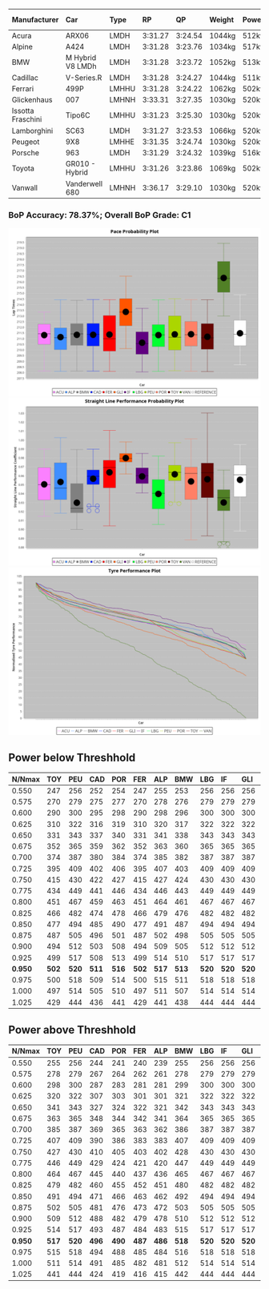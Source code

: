 |Manufacturer|Car|Type|RP|QP|Weight|Power¹|Threshhold|PINC|Power²|E/Stint|AVG Vmax|FDS|RDLC|L/Stint|BOP-Grade|ModelAccuracy|ModelPoints|Match%|
|:-|:-|:-|:-|:-|:-|:-|:-|:-|:-|:-|:-|:-|:-|:-|:-|:-|:-|:-|
|Acura|ARX06|LMDH|3:31.27|3:24.54|1044kg|512kw|210.0kph|-2%|502kw|903MJ|328.65kph|-|1.02|12|-C2|100.00%|995|72.33%|
|Alpine|A424|LMDH|3:31.28|3:23.76|1034kg|517kw|210.0kph|-6%|486kw|901MJ|328.85kph|-|1.03|12|~A1|81.46%|523|96.12%|
|BMW|M Hybrid V8 LMDh|LMDH|3:31.28|3:23.72|1052kg|513kw|210.0kph|1%|518kw|898MJ|325.57kph|-|1.02|12|-B1|98.60%|1690|86.69%|
|Cadillac|V-Series.R|LMDH|3:31.28|3:24.27|1044kg|511kw|210.0kph|-3%|496kw|882MJ|328.55kph|-|1.02|12|-B1|98.38%|1765|87.78%|
|Ferrari|499P|LMHHU|3:31.28|3:24.22|1062kg|502kw|210.0kph|-3%|487kw|882MJ|329.19kph|190kph|1.03|12|-A2|92.24%|2247|90.46%|
|Glickenhaus|007|LMHNH|3:33.31|3:27.35|1030kg|520kw|210.0kph|0%|520kw|913MJ|335.37kph|-|0.96|12|+E2|96.18%|554|51.18%|
|Issotta Fraschini|Tipo6C|LMHHU|3:31.23|3:25.30|1030kg|520kw|210.0kph|0%|520kw|917MJ|331.88kph|140kph|1.08|12|+A2|66.67%|96|92.65%|
|Lamborghini|SC63|LMDH|3:31.27|3:23.53|1066kg|520kw|210.0kph|0%|520kw|902MJ|327.06kph|-|1.03|12|-B1|96.77%|419|87.94%|
|Peugeot|9X8|LMHHE|3:31.35|3:24.74|1030kg|520kw|210.0kph|0%|520kw|910MJ|331.70kph|100kph|1.03|12|-A2|87.65%|1795|94.78%|
|Porsche|963|LMDH|3:31.29|3:24.32|1039kg|516kw|210.0kph|-5%|490kw|893MJ|328.92kph|-|1.02|12|-B1|96.81%|5438|88.51%|
|Toyota|GR010 - Hybrid|LMHHU|3:31.26|3:23.86|1069kg|502kw|210.0kph|3%|517kw|898MJ|329.06kph|190kph|1.02|12|-A2|86.04%|1751|93.25%|
|Vanwall|Vanderwell 680|LMHNH|3:36.17|3:29.10|1030kg|520kw|210.0kph|0%|520kw|901MJ|325.85kph|-|1.01|12|+Ω2|91.42%|501|-1.26%|

### BoP Accuracy: 78.37%; Overall BoP Grade: C1
![PACECHART](./IMG/AUTO.png)
![STRAIGHTLINEPERFORMANCECHART](./IMG/AUTO_sp.png)
![TYREPERFORMANCECHART](./IMG/AUTO_tw.png)

## Power below Threshhold
|N/Nmax|TOY|PEU|CAD|POR|FER|ALP|BMW|LBG|IF|GLI|VAN|ACU|
|:-|:-|:-|:-|:-|:-|:-|:-|:-|:-|:-|:-|:-|
|0.550|247|256|252|254|247|255|253|256|256|256|256|252|
|0.575|270|279|275|277|270|278|276|279|279|279|279|275|
|0.600|290|300|295|298|290|298|296|300|300|300|300|296|
|0.625|310|322|316|319|310|320|317|322|322|322|322|317|
|0.650|331|343|337|340|331|341|338|343|343|343|343|338|
|0.675|352|365|359|362|352|363|360|365|365|365|365|359|
|0.700|374|387|380|384|374|385|382|387|387|387|387|381|
|0.725|395|409|402|406|395|407|403|409|409|409|409|403|
|0.750|415|430|422|427|415|427|424|430|430|430|430|423|
|0.775|434|449|441|446|434|446|443|449|449|449|449|442|
|0.800|451|467|459|463|451|464|461|467|467|467|467|460|
|0.825|466|482|474|478|466|479|476|482|482|482|482|475|
|0.850|477|494|485|490|477|491|487|494|494|494|494|486|
|0.875|487|505|496|501|487|502|498|505|505|505|505|497|
|0.900|494|512|503|508|494|509|505|512|512|512|512|504|
|0.925|499|517|508|513|499|514|510|517|517|517|517|509|
|**0.950**|**502**|**520**|**511**|**516**|**502**|**517**|**513**|**520**|**520**|**520**|**520**|**512**|
|0.975|500|518|509|514|500|515|511|518|518|518|518|510|
|1.000|497|514|505|510|497|511|507|514|514|514|514|506|
|1.025|429|444|436|441|429|441|438|444|444|444|444|437|

## Power above Threshhold
|N/Nmax|TOY|PEU|CAD|POR|FER|ALP|BMW|LBG|IF|GLI|VAN|ACU|
|:-|:-|:-|:-|:-|:-|:-|:-|:-|:-|:-|:-|:-|
|0.550|255|256|244|241|240|239|255|256|256|256|256|247|
|0.575|278|279|267|264|262|261|278|279|279|279|279|270|
|0.600|298|300|287|283|281|281|299|300|300|300|300|290|
|0.625|320|322|307|303|301|301|321|322|322|322|322|310|
|0.650|341|343|327|324|322|321|342|343|343|343|343|331|
|0.675|363|365|348|344|342|341|364|365|365|365|365|352|
|0.700|385|387|369|365|363|362|386|387|387|387|387|374|
|0.725|407|409|390|386|383|383|407|409|409|409|409|395|
|0.750|427|430|410|405|403|402|428|430|430|430|430|415|
|0.775|446|449|429|424|421|420|447|449|449|449|449|434|
|0.800|464|467|445|440|437|436|465|467|467|467|467|451|
|0.825|479|482|460|455|452|451|480|482|482|482|482|466|
|0.850|491|494|471|466|463|462|492|494|494|494|494|477|
|0.875|502|505|481|476|473|472|503|505|505|505|505|487|
|0.900|509|512|488|482|479|478|510|512|512|512|512|494|
|0.925|514|517|493|487|484|483|515|517|517|517|517|499|
|**0.950**|**517**|**520**|**496**|**490**|**487**|**486**|**518**|**520**|**520**|**520**|**520**|**502**|
|0.975|515|518|494|488|485|484|516|518|518|518|518|500|
|1.000|511|514|491|485|482|481|512|514|514|514|514|497|
|1.025|441|444|424|419|416|415|442|444|444|444|444|429|
